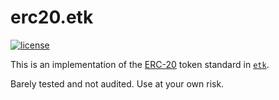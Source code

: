 # erc20.etk
[![license](https://img.shields.io/github/license/lightclient/erc20?style=plastic)](LICENSE)

This is an implementation of the [ERC-20](https://eips.ethereum.org/EIPS/eip-20) token standard in [`etk`](https://github.com/quilt/etk).

Barely tested and not audited. Use at your own risk.

